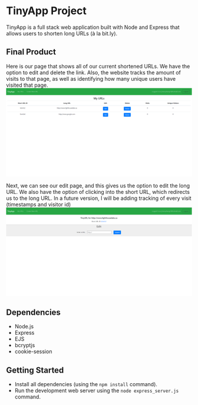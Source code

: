 # TinyApp Project

TinyApp is a full stack web application built with Node and Express that allows users to shorten long URLs (à la bit.ly).

## Final Product

Here is our page that shows all of our current shortened URLs. We have the option to edit and delete the link. Also, the website tracks the amount of visits to that page, as well as identifying how many unique users have visited that page.
<img src="./images/homepage.png" alt="Homepage" title="Homepage">

Next, we can see our edit page, and this gives us the option to edit the long URL. We also have the option of clicking into the short URL, which redirects us to the long URL. In a future version, I will be adding tracking of every visit (timestamps and visitor id)
<img src="./images/editpage.png" alt="Homepage" title="Homepage">

## Dependencies

- Node.js
- Express
- EJS
- bcryptjs
- cookie-session

## Getting Started

- Install all dependencies (using the `npm install` command).
- Run the development web server using the `node express_server.js` command.
